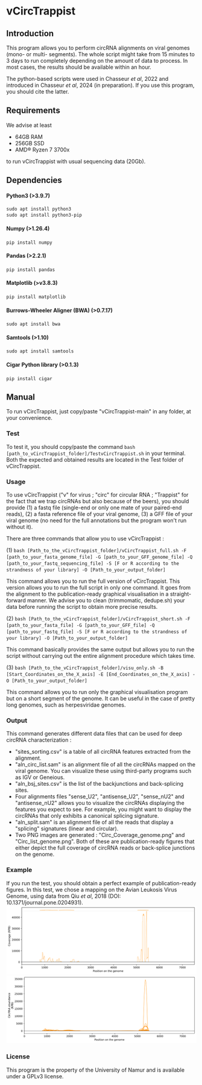 # vCircTrappist

## Introduction	    
This program allows you to perform circRNA alignments on viral genomes (mono- or multi- segments). The whole script might take from 15 minutes to 3 days to run completely depending on the amount of data to process. In most cases, the results should be available within an hour.

The python-based scripts were used in Chasseur _et al_, 2022 and introduced in Chasseur _et al_, 2024 (in preparation). If you use this program, you should cite the latter.

## Requirements
We advise at least 
- 64GB RAM
- 256GB SSD
- AMD® Ryzen 7 3700x
  
to run vCircTrappist with usual sequencing data (20Gb).

## Dependencies
#### Python3 (>3.9.7)
  ```
  sudo apt install python3
  sudo apt install python3-pip
  ```
#### Numpy (>1.26.4)
  `pip install numpy`
#### Pandas (>2.2.1)
  `pip install pandas` 
#### Matplotlib (>v3.8.3)
  `pip install matplotlib`
#### Burrows-Wheeler Aligner (BWA) (>0.7.17)
  `sudo apt install bwa`
#### Samtools (>1.10)
  `sudo apt install samtools`
#### Cigar Python library (>0.1.3)
  `pip install cigar`

## Manual
To run vCircTrappist, just copy/paste "vCircTrappist-main" in any folder, at your convenience.

### Test
To test it, you should copy/paste the command `bash [path_to_vCircTrappist_folder]/TestvCircTrappist.sh` in your terminal. Both the expected and obtained results are located in the Test folder of vCircTrappist.

### Usage

To use vCircTrappist ("v" for virus ; "circ" for circular RNA ; "Trappist" for the fact that we trap circRNAs but also because of the beers), you should provide (1) a fastq file (single-end or only one mate of your paired-end reads), (2) a fasta reference file of your viral genome, (3) a GFF file of your viral genome (no need for the full annotations but the program won't run without it).


There are three commands that allow you to use vCircTrappist :


(1) `bash [Path_to_the_vCircTrappist_folder]/vCircTrappist_full.sh -F [path_to_your_fasta_genome_file] -G [path_to_your_GFF_genome_file] -Q [path_to_your_fastq_sequencing_file] -S [F or R according to the strandness of your library] -O [Path_to_your_output_folder]`

This command allows you to run the full version of vCircTrappist. This version allows you to run the full script in only one command. It goes from the alignment to the publication-ready graphical visualisation in a straight-forward manner.
We advise you to clean (trimmomatic, dedupe.sh) your data before running the script to obtain more precise results.


(2) `bash [Path_to_the_vCircTrappist_folder]/vCircTrappist_short.sh -F [path_to_your_fasta_file] -G [path_to_your_GFF_file] -Q [path_to_your_fastq_file] -S [F or R according to the strandness of your library] -O [Path_to_your_output_folder]`

This command basically provides the same output but allows you to run the script without carrying out the entire alignment procedure which takes time.


(3) `bash [Path_to_the_vCircTrappist_folder]/visu_only.sh -B [Start_Coordinates_on_the_X_axis] -E [End_Coordinates_on_the_X_axis] -O [Path_to_your_output_folder]`

This command allows you to run only the graphical visualisation program but on a short segment of the genome. It can be useful in the case of pretty long genomes, such as herpesviridae genomes.

### Output

This command generates different data files that can be used for deep circRNA characterization :
- "sites_sorting.csv" is a table of all circRNA features extracted from the alignment.
- "aln_circ_list.sam" is an alignment file of all the circRNAs mapped on the viral genome. You can visualize these using third-party programs such as IGV or Geneious.
- "aln_bsj_sites.csv" is the list of the backjunctions and back-splicing sites.
- Four alignments files "sense_U2", "antisense_U2", "sense_nU2" and "antisense_nU2" allows you to visualize the circRNAs displaying the features you expect to see. For example, you might want to display the circRNAs that only exhibits a canonical splicing signature.
- "aln_split.sam" is an alignment file of all the reads that display a "splicing" signatures (linear and circular).
- Two PNG images are generated : "Circ_Coverage_genome.png" and "Circ_list_genome.png". Both of these are publication-ready figures that either depict the full coverage of circRNA reads or back-splice junctions on the genome.

### Example
If you run the test, you should obtain a perfect example of publication-ready figures. In this test, we chose a mapping on the Avian Leukosis Virus Genome, using data from Qiu _et al_, 2018 (DOI: 10.1371/journal.pone.0204931).
![Example of results obtained using vCircTrappist](./TestvCircTrappist/Expected_Coverage_Results.png)
![Example of results obtained using vCircTrappist](./TestvCircTrappist/Expected_Sashimi_Results.png)

### License
This program is the property of the University of Namur and is available under a GPLv3 license.
